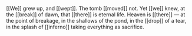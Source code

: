 [[We]] grew up, and [[wept]]. The tomb [[moved]] not. Yet [[we]] knew, at the [[break]] of dawn, that [[there]] is eternal life. Heaven is [[there]] — at the point of breakage, in the shallows of the pond, in the [[drop]] of a tear, in the splash of [[inferno]] taking everything as sacrifice.